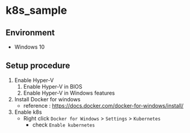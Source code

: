 # k8s_sample

## Environment

- Windows 10

## Setup procedure

1. Enable Hyper-V
    1. Enable Hyper-V in BIOS
    1. Enable Hyper-V in Windows features
1. Install Docker for windows
    - reference : https://docs.docker.com/docker-for-windows/install/
1. Enable k8s
    - Right click `Docker for Windows` > `Settings` > `Kubernetes`
      - check `Enable kubernetes`
